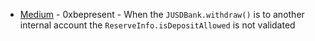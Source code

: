 
- [Medium](Medium-1704506096/README.md) - 0xbepresent - When the `JUSDBank.withdraw()` is to another internal account the `ReserveInfo.isDepositAllowed` is not validated
